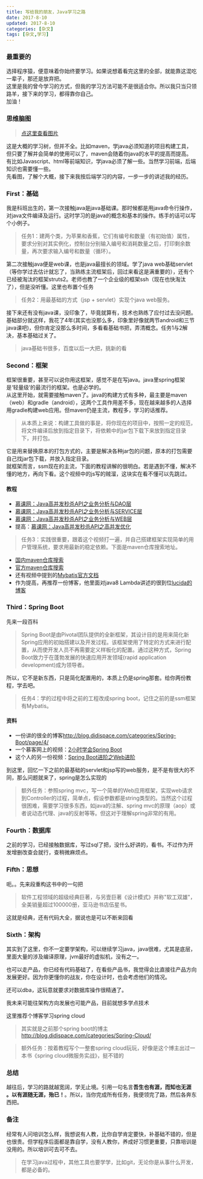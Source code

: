 ```yaml
---
title: 写给我的朋友，Java学习之路
date: 2017-8-10
updated: 2017-8-10
categories: [杂文]
tags: [杂文,学习]
---
```


### 最重要的

选择程序猿，便意味着你始终要学习。如果说想着看完这里的全部，就能靠这混吃一辈子，那还是放弃把。  
这里是我的曾今学习的方式，但我的学习方法可能不是很适合你。所以我只当只领路羊，接下来的学习，都得靠你自己。  
加油！

<!-- more -->

### 思维脑图

> [点这里查看图片](http://naotu.baidu.com/file/1b2db44c2a2805df3364bb7c49b9e198?token=13ccc33fc9a41655)  

这是大概的学习树，但并不全。比如maven，学java必须知道的项目构建工具，但只要了解并会简单的使用可以了，maven会随着你java的水平的提高而提高。有比如Javascript、html等前端知识，学java必须了解一些。当然学习前端，后端知识也需要懂一些。  
先看图，了解个大概，接下来我按后端学习的内容，一步一步的讲述我的经历。

### First：基础

我是科班出生的，第一次接触java是java基础课。那时候都是用java命令行操作，对java文件编译及运行。这时学习的是java的概念和基本的操作。练手的话可以写个小例子。  

> 任务1：建两个类，为苹果和香蕉，它们有编号和数量（有初始值）属性，要求分别对其实例化，控制台分别输入编号和消耗数量之后，打印剩余数量，再次要求输入编号和数量（循环）。  

第二次接触java便是web课，也是java最擅长的领域。学了java web基础servlet（等你学过去估计就忘了，当熟练主流框架后，回过来看这是满重要的），还有个已经被淘汰的框架struts2。老师也教了一个企业级的框架ssh（现在也快淘汰了），但是没听懂。这里也布置个任务  

> 任务2：用最基础的方式（jsp + servlet）实现个java web服务。  

接下来还有没有java课，没印象了，毕竟就算有，技术也熟练了应付过去没问题。  
基础部分就这样，我花了4年(其实也没那么多，印象里好像就两节android和三节java课吧)，但你肯定没那么多时间，多看看基础书把，弄清概念。任务1与2解决，基本基础过关了。  

> java基础书很多，百度以后一大把，挑新的看  

### Second：框架

框架很重要，甚至可以说你用这框架，感觉不是在写java。java里spring框架是‘轻量级’的最流行的框架。也是必学的。  
从这里开始，就需要接触maven了。java的构建方式有多种，最主要是maven（web）和gradle（android），这两个工具作用差不多，现在越来越多的人选择用gradle构建web应用。但maven仍是主流，教程多，学习的话推荐。  

> 从本质上来说：构建工具做的事是，将你现在的项目中，按照一定的规范，将文件编译后放到指定目录下，将依赖中的jar包下载下来放到指定目录下，并打包。  

它是用来替换原本的打包方式的，主要是解决各种jar包的问题，原本的打包需要自己找jar包下载，并放入指定目录。  
就框架而言，ssm现在的主流，下面的教程讲解的很明白。若是遇到不懂，解决不懂的地方，再向下看。这个视频中的js写的贼溜，这块实在看不懂可以先跳过。

#### 教程

- [慕课网：Java高并发秒杀API之业务分析与DAO层](http://www.imooc.com/learn/587)
- [慕课网：Java高并发秒杀API之业务分析与SERVICE层](http://www.imooc.com/learn/631)
- [慕课网：Java高并发秒杀API之业务分析与WEB层](http://www.imooc.com/learn/630)
- 提高：[慕课网：Java高并发秒杀API之高并发优化](http://www.imooc.com/learn/632)

> 任务3：实践很重要，跟着这个视频打一遍，并自己搭建框架实现简单的用户管理系统，要求用最新的稳定依赖。下面是maven仓库搜索地址。

- [国内maven仓库搜索](http://mvnrepository.com/)
- [官方maven仓库搜索](http://search.maven.org/)
- 还有视频中提到的[Mybatis官方文档](http://www.mybatis.org/mybatis-3/zh/index.html)
- 作为提高，再推荐一份博客，他里面对java8 Lambda讲述的很到位[lucida的博客](http://zh.lucida.me/)

### Third：Spring Boot

先来一段百科
> Spring Boot是由Pivotal团队提供的全新框架，其设计目的是用来简化新Spring应用的初始搭建以及开发过程。该框架使用了特定的方式来进行配置，从而使开发人员不再需要定义样板化的配置。通过这种方式，Spring Boot致力于在蓬勃发展的快速应用开发领域(rapid application development)成为领导者。

所以，它不是新东西，只是简化配置用的，本质上仍是spring那套。给你两份教程，学去吧。
> 任务4：学的过程中将之前的工程改成spring boot，记住之前的是ssm框架有Mybatis。

#### 资料

- 一份讲的很全的博客<http://blog.didispace.com/categories/Spring-Boot/page/4/>
- 一个慕客网上的视频：[2小时学会Spring Boot](http://www.imooc.com/learn/767) 
- 这个人的另一份视频：[Spring Boot进阶之Web进阶](http://www.imooc.com/learn/810)

到这里，回忆一下之前的最基础的servlet和jsp写的web服务，是不是有很大的不同，那么问题就来了，spring是怎么实现的
> 额外任务：参照spring mvc，写一个简单的Web应用框架，实现web请求到Controller的过程，简单点，假设参数都是string类型的。当然这个过程很困难，需要学习很多东西，如java的注解、spring mvc的原理（aop）或者说动态代理、java的反射等等。但这对于理解spring非常的有用。

### Fourth：数据库

之前的学习，已经接触数据库，写过sql了把，没什么好讲的，看书。不过作为开发增删改查会就行，查稍微麻烦点。

### Fifth：思想

呃。。先来段重构这书中的一句把
> 软件工程领域的超级经典巨著，与另壹巨著《设计模式》并称"软工双雄"，全美销量超过100000册，亚马逊书店伍星书。

这就是经典，还有代码大全，据说也是可以不断来回看

### Sixth：架构

其实到了这里，你不一定要学架构，可以继续学习java，java很难，尤其是底层，里面大量的涉及编译原理，jvm最好的虚拟机，没有之一。  

也可以走产品，你已经有代码基础了，在看些产品书，我觉得会比直接往产品方向发展更好。因为你更懂你的战友，你在设计时，也会考虑他们的情况。  

还可以dba，这玩意就要求对数据库操作很精通了。

我未来可能往架构方向发展也可能产品，目前就想多学点技术  

这里推荐个博客学习spring cloud
> 其实就是之前那个spring boot的博主<http://blog.didispace.com/categories/Spring-Cloud/>  

> 额外任务：按着教程写个一整套spring cloud玩玩，好像是这个博主出过一本书《spring cloud微服务实战》，挺不错的

### 总结

越往后，学习的路就越宽阔，学无止境。引用一句名言**吾生也有涯，而知也无涯 。以有涯随无涯，殆已！**。所以，当你完成所有任务，我便领完了路，然后各奔东西把。

### 备注

经常有人问培训怎么样，我想说有人教，比你自学肯定要快，补基础不错的，但是也很贵。但学程序后面都是靠自学，没有人教你，养成好习惯更重要，只靠培训是没用的。所以培训可去可不去。  
> 在学习java过程中，其他工具也要学学，比如git，无论你是从事什么开发，都是必备的。

